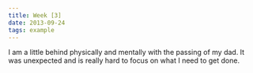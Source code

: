 ```yaml
---
title: Week [3]
date: 2013-09-24
tags: example
---
```


I am a little behind physically and mentally with the passing of my dad.  It was unexpected and is really hard to focus on what I need to get done.  
